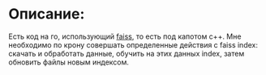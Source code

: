 # Описание:

Есть код на го, использующий [faiss](https://github.com/DataIntelligenceCrew/go-faiss), то есть под капотом c++. Мне необходимо по крону совершать определенные действия с faiss index: скачать и обработать данные, обучить на этих данных index, затем обновить файлы новым индексом.  

